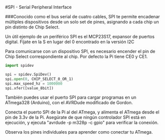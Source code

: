 <!--
---
name: SPI
class: interface
type: pinout
description: Pines SPI Raspberry Pi
pincount: 5
pin:
  '11':
    name: SPI1 CE1
  '12':
    name: SPI1 CE0
  '19':
    name: SPI0 MOSI
    direction: salida
    active: alto (encendido)
    description: Master Out / Slave In
  '21':
    name: SPI0 MISO
    direction: entrada
    active: alto (encendido)
    description: Master In / Slave Out
  '23':
    name: SPI0 SCLK
    direction: salida
    active: alto (encendido)
    description: Clock
  '24':
    name: SPI0 CE0
    direction: salida
    active: alto (encendido)
    description: Chip Select 0
  '26':
    name: SPI0 CE1
    direction: salida
    active: alto (encendido)
    description: Chip Select 1
  '35':
    name: SPI1 MISO
  '36':
    name: SPI1 CE2
  '38':
    name: SPI1 MOSI
  '40':
    name: SPI1 SCLK
-->
#SPI - Serial Peripheral Interface

###Conocido como el bus serial de cuatro cables, SPI te permite encadenar múltiples dispositivos desde un solo set de pines, asignando a cada chip un pin distinto de Chip Select.

Un útil ejemplo de un periférico SPI es el MCP23S17, expansor de puertos digital. Fíjate en la S en lugar del 0 encontrado en la versión I2C

Para comunicarse con un dispositivo SPI, es necesario encender el pin de Chip Select correspondiente al chip. Por defecto la Pi tiene CE0 y CE1.

```python
import spidev

spi = spidev.SpiDev()
spi.open(0, CHIP_SELECT_0_OR_1)
spi.max_speed_hz = 1000000
spi.xfer([value_8bit])
```

También puedes usar el puerto SPI para cargar programas en un ATmega328 (Arduino), con el AVRDude modificado de Gordon.

Conecta el puerto SPI de la Pi al del ATmega, y alimenta el ATmega desde el pin de 3.3v de la Pi. Asegúrate de que ningún controlador SPI está en ejecución, y ejecuta "avrdude -p m328p -c gpio" para verificar la conexión.

Observa los pines individuales para aprender como conectar tu ATmega.
